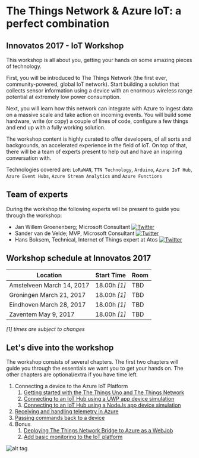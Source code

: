# The Things Network & Azure IoT: a perfect combination
## Innovatos 2017 - IoT Workshop

This workshop is all about you, getting your hands on some amazing pieces of technology. 

First, you will be introduced to The Things Network (the first ever, community-powered, global IoT network). Start building a solution that collects sensor information using a device with an enormous wireless range potential at extremely low power consumption. 

Next, you will learn how this network can integrate with Azure to ingest data on a massive scale and take action on incoming events. You will build some hardware, write (or copy) a couple of lines of code, configure a few things and end up with a fully working solution. 

The workshop content is highly curated to offer developers, of all sorts and backgrounds, an accelerated experience in the field of IoT. On top of that, there will be a team of experts present to help out and have an inspiring conversation with.

Technologies covered are: `LoRaWAN`, `TTN Technology`, `Arduino`, `Azure IoT Hub`, `Azure Event Hubs`, `Azure Stream Analytics` and `Azure Functions`

## Team of experts

During the workshop the following experts will be present to guide you through the workshop:

- Jan Willem Groenenberg; Microsoft Consultant [ ![Twitter](img/social/twitter.png) ](https://twitter.com/jeeweetje)
- Sander van de Velde; MVP, Microsoft Consultant [ ![Twitter](img/social/twitter.png) ](https://twitter.com/svelde)
- Hans Boksem, Technical, Internet of Things expert at Atos [ ![Twitter](img/social/twitter.png) ](https://twitter.com/bokse001)

## Workshop schedule at Innovatos 2017

| Location | Start Time |  Room  |
| -------- | ---------- | ------ |
| Amstelveen March 14, 2017 | 18.00h _[1]_ | TBD |
| Groningen March 21, 2017 | 18.00h _[1]_ | TBD |
| Eindhoven March 28, 2017 | 18.00h _[1]_ | TBD |
| Zaventem May 9, 2017 | 18.00h _[1]_ | TBD |

_[1] times are subject to changes_

## Let's dive into the workshop

The workshop consists of several chapters. The first two chapters will guide you through the essentials we want you to get your hands on. The other chapters are optional/extra if you have time left.

1. Connecting a device to the Azure IoT Platform
    1. [Getting started with the The Things Uno and The Things Network](TheThingsNetwork.md)
    2. [Connecting to an IoT Hub using a UWP app device simulation](UwpToIotHub.md)
    3. [Connecting to an IoT Hub using a NodeJs app device simulation](NodeJsToIotHub.md)
2. [Receiving and handling telemetry in Azure](Azure.md)
3. [Passing commands back to a device](Commands.md)
4. Bonus
   1. [Deploying The Things Network Bridge to Azure as a WebJob](Webjob.md)
   2. [Add basic monitoring to the IoT platform](IoTPatformMonitoring.md)

![alt tag](img/logos/innovatos-digitalshockwaves-2017.png)
